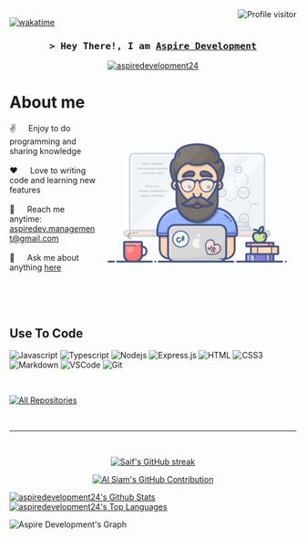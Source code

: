 <!--
<h2 align="center">
  Welcome to Aspire Development!
  <img src="https://media.giphy.com/media/hvRJCLFzcasrR4ia7z/giphy.gif" width="28">
</h2>
-->

<!--
<p align="center">
  <a href="https://github.com/aspiredevelopment24"><img src="https://readme-typing-svg.herokuapp.com/?lines=Self%20Taught%20Programmer;Front%20End%20Developer;1.5%2B%20years%20of%20coding%20experience;Always%20learning%20new%20things&center=true&width=380&height=45"></a>
</p>

 -->

<a href="https://komarev.com/ghpvc/?username=aspiredevelopment24">
  <img align="right" src="https://komarev.com/ghpvc/?username=aspiredevelopment24&label=Visitors&color=0e75b6&style=flat" alt="Profile visitor" />
</a>


[![wakatime](https://wakatime.com/badge/user/13275683-c725-4ce0-9ec5-7641aeb99d9e.svg)](https://wakatime.com/@13275683-c725-4ce0-9ec5-7641aeb99d9e)

<!-- Intro  -->
<h3 align="center">
        <samp>&gt; Hey There!, I am
                <b><a target="_blank" href="https://store.aspire-development.net">Aspire Development</a></b>
        </samp>
</h3>




<p align="center">
 <a href="https://store.aspire-development.net" target="blank">
  <img src="https://img.shields.io/badge/Website-DC143C?style=for-the-badge&logo=medium&logoColor=white" alt="aspiredevelopment24" />
 </a>
<br />

<!-- About Section -->
 # About me
 
<p>
 <img align="right" width="350" src="/assets/programmer.gif" alt="Coding gif" />
  
 ✌️ &emsp; Enjoy to do programming and sharing knowledge <br/><br/>
 ❤️ &emsp; Love to writing code and learning new features<br/><br/>
 📧 &emsp; Reach me anytime: aspiredev.management@gmail.com<br/><br/>
 💬 &emsp; Ask me about anything [here](https://store.aspire-development.net/ad)

</p>

<br/>
<br/>
<br/>

## Use To Code

![Javascript](https://img.shields.io/badge/Javascript-F0DB4F?style=for-the-badge&labelColor=black&logo=javascript&logoColor=F0DB4F)
![Typescript](https://img.shields.io/badge/Typescript-007acc?style=for-the-badge&labelColor=black&logo=typescript&logoColor=007acc)
![Nodejs](https://img.shields.io/badge/Nodejs-3C873A?style=for-the-badge&labelColor=black&logo=node.js&logoColor=3C873A)
![Express.js](https://img.shields.io/badge/Express.js-000000?style=for-the-badge&logo=express&logoColor=white)
![HTML](https://img.shields.io/badge/HTML5-E34F26?style=for-the-badge&logo=html5&logoColor=white)
![CSS3](https://img.shields.io/badge/CSS3-1572B6?style=for-the-badge&logo=css3&logoColor=white)
![Markdown](https://img.shields.io/badge/Markdown-000000?style=for-the-badge&logo=markdown&logoColor=white)
![VSCode](https://img.shields.io/badge/Visual_Studio-0078d7?style=for-the-badge&logo=visual%20studio&logoColor=white)
![Git](https://img.shields.io/badge/Git-F05032?style=for-the-badge&logo=git&logoColor=white)

<br/>


<p align="left">
  <a href="https://github.com/aspiredevelopment24?tab=repositories" target="_blank"><img alt="All Repositories" title="All Repositories" src="https://img.shields.io/badge/-All%20Repos-2962FF?style=for-the-badge&logo=koding&logoColor=white"/></a>
</p>

<br/>
<hr/>
<br/>

<p align="center">
  <a href="https://github.com/aspiredevelopment24">
    <img src="https://github-readme-streak-stats.herokuapp.com/?user=aspiredevelopmen24&theme=radical&border=7F3FBF&background=0D1117" alt="Saif's GitHub streak"/>
  </a>
</p>

<p align="center">
  <a href="https://github.com/aspiredevelopment24">
    <img src="https://github-profile-summary-cards.vercel.app/api/cards/profile-details?username=aspiredevelopmen24&theme=radical" alt="Al Siam's GitHub Contribution"/>
  </a>
</p>

<a> 
    <a href="https://github.com/aspiredevelopment24"><img alt="aspiredevelopment24's Github Stats" src="https://denvercoder1-github-readme-stats.vercel.app/api?username=aspiredevelopment24&show_icons=true&count_private=true&theme=react&border_color=7F3FBF&bg_color=0D1117&title_color=F85D7F&icon_color=F8D866" height="192px" width="49.5%"/></a>
  <a href="https://github.com/aspiredevelopment24"><img alt="aspiredevelopment24's Top Languages" src="https://denvercoder1-github-readme-stats.vercel.app/api/top-langs/?username=aspiredevelopment24&langs_count=8&layout=compact&theme=react&border_color=7F3FBF&bg_color=0D1117&title_color=F85D7F&icon_color=F8D866" height="192px" width="49.5%"/></a>
  <br/>
</a>


![Aspire Development's Graph](https://github-readme-activity-graph.vercel.app/graph?username=aspiredevelopment24&custom_title=Al%20Siam's%20GitHub%20Activity%20Graph&bg_color=0D1117&color=7F3FBF&line=7F3FBF&point=7F3FBF&area_color=FFFFFF&title_color=FFFFFF&area=true)
